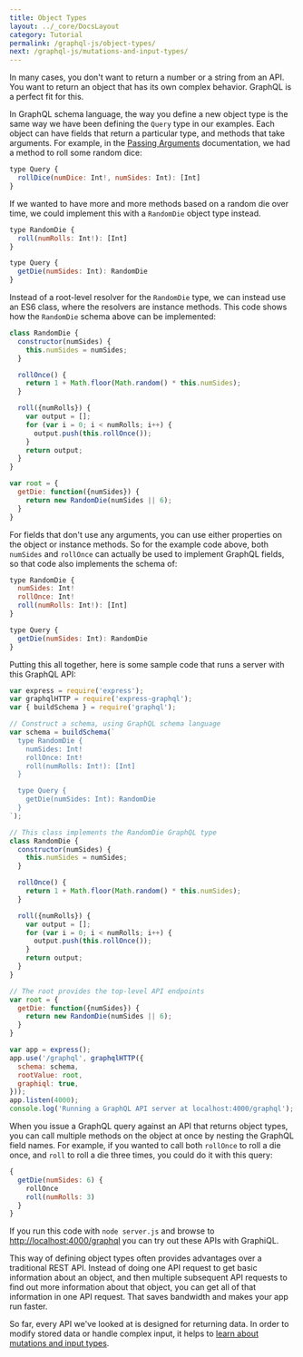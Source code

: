 ```yaml
---
title: Object Types
layout: ../_core/DocsLayout
category: Tutorial
permalink: /graphql-js/object-types/
next: /graphql-js/mutations-and-input-types/
---
```


In many cases, you don't want to return a number or a string from an API. You want to return an object that has its own complex behavior. GraphQL is a perfect fit for this.

In GraphQL schema language, the way you define a new object type is the same way we have been defining the `Query` type in our examples. Each object can have fields that return a particular type, and methods that take arguments. For example, in the [Passing Arguments](/graphql-js/passing-arguments/) documentation, we had a method to roll some random dice:

```javascript
type Query {
  rollDice(numDice: Int!, numSides: Int): [Int]
}
```

If we wanted to have more and more methods based on a random die over time, we could implement this with a `RandomDie` object type instead.

```javascript
type RandomDie {
  roll(numRolls: Int!): [Int]
}

type Query {
  getDie(numSides: Int): RandomDie
}
```

Instead of a root-level resolver for the `RandomDie` type, we can instead use an ES6 class, where the resolvers are instance methods. This code shows how the `RandomDie` schema above can be implemented:

```javascript
class RandomDie {
  constructor(numSides) {
    this.numSides = numSides;
  }

  rollOnce() {
    return 1 + Math.floor(Math.random() * this.numSides);
  }

  roll({numRolls}) {
    var output = [];
    for (var i = 0; i < numRolls; i++) {
      output.push(this.rollOnce());
    }
    return output;
  }
}

var root = {
  getDie: function({numSides}) {
    return new RandomDie(numSides || 6);
  }
}
```

For fields that don't use any arguments, you can use either properties on the object or instance methods. So for the example code above, both `numSides` and `rollOnce` can actually be used to implement GraphQL fields, so that code also implements the schema of:

```javascript
type RandomDie {
  numSides: Int!
  rollOnce: Int!
  roll(numRolls: Int!): [Int]
}

type Query {
  getDie(numSides: Int): RandomDie
}
```

Putting this all together, here is some sample code that runs a server with this GraphQL API:

```javascript
var express = require('express');
var graphqlHTTP = require('express-graphql');
var { buildSchema } = require('graphql');

// Construct a schema, using GraphQL schema language
var schema = buildSchema(`
  type RandomDie {
    numSides: Int!
    rollOnce: Int!
    roll(numRolls: Int!): [Int]
  }

  type Query {
    getDie(numSides: Int): RandomDie
  }
`);

// This class implements the RandomDie GraphQL type
class RandomDie {
  constructor(numSides) {
    this.numSides = numSides;
  }

  rollOnce() {
    return 1 + Math.floor(Math.random() * this.numSides);
  }

  roll({numRolls}) {
    var output = [];
    for (var i = 0; i < numRolls; i++) {
      output.push(this.rollOnce());
    }
    return output;
  }
}

// The root provides the top-level API endpoints
var root = {
  getDie: function({numSides}) {
    return new RandomDie(numSides || 6);
  }
}

var app = express();
app.use('/graphql', graphqlHTTP({
  schema: schema,
  rootValue: root,
  graphiql: true,
}));
app.listen(4000);
console.log('Running a GraphQL API server at localhost:4000/graphql');
```

When you issue a GraphQL query against an API that returns object types, you can call multiple methods on the object at once by nesting the GraphQL field names. For example, if you wanted to call both `rollOnce` to roll a die once, and `roll` to roll a die three times, you could do it with this query:

```javascript
{
  getDie(numSides: 6) {
    rollOnce
    roll(numRolls: 3)
  }
}
```

If you run this code with `node server.js` and browse to [http://localhost:4000/graphql](http://localhost:4000/graphql) you can try out these APIs with GraphiQL.

This way of defining object types often provides advantages over a traditional REST API. Instead of doing one API request to get basic information about an object, and then multiple subsequent API requests to find out more information about that object, you can get all of that information in one API request. That saves bandwidth and makes your app run faster.

So far, every API we've looked at is designed for returning data. In order to modify stored data or handle complex input, it helps to [learn about mutations and input types](/graphql-js/mutations-and-input-types/).
